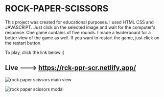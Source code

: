# ROCK-PAPER-SCISSORS

This project was created for educational purposes. I used HTML CSS and JAVASCRIPT.
Just click on the selected image and wait for the computer's response. One game contains of five rounds.
I made a leaderboard for a better view of the game as well. If you want to restart the game, just click on the restart button.

To play, click the link below :) 
 
## Live ---> https://rck-ppr-scr.netlify.app/

![rock paper scissors main view](https://user-images.githubusercontent.com/95125510/199829147-a61ff6c4-a2b5-47ea-bb08-0e63bd0c68bd.png)


![rock paper scissors modal ](https://user-images.githubusercontent.com/95125510/199829176-47f314f7-115c-4d09-92f0-1942fbcb6b0c.png)
